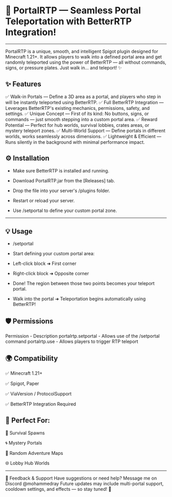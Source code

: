 # 🔮 PortalRTP — Seamless Portal Teleportation with BetterRTP Integration!

---
PortalRTP is a unique, smooth, and intelligent Spigot plugin designed for Minecraft 1.21+. It allows players to walk into a defined portal area and get randomly teleported using the power of BetterRTP — all without commands, signs, or pressure plates. Just walk in… and teleport! ✨

## ✨ Features
✅ Walk-in Portals — Define a 3D area as a portal, and players who step in will be instantly teleported using BetterRTP.
✅ Full BetterRTP Integration — Leverages BetterRTP's existing mechanics, permissions, safety, and settings.
✅ Unique Concept — First of its kind: No buttons, signs, or commands — just smooth stepping into a custom portal area.
✅ Reward Potential — Perfect for hub worlds, survival lobbies, crates areas, or mystery teleport zones.
✅ Multi-World Support — Define portals in different worlds, works seamlessly across dimensions.
✅ Lightweight & Efficient — Runs silently in the background with minimal performance impact.

## ⚙️ Installation
- Make sure BetterRTP is installed and running.

- Download PortalRTP.jar from the [Releases] tab.

- Drop the file into your server's /plugins folder.

- Restart or reload your server.

- Use /setportal to define your custom portal zone.

---

## 💡 Usage
- /setportal
- Start defining your custom portal area:

- Left-click block ➜ First corner

- Right-click block ➜ Opposite corner

- Done! The region between those two points becomes your teleport portal.

- Walk into the portal ➜ Teleportation begins automatically using BetterRTP!

## 🛡️ Permissions
Permission - Description
portalrtp.setportal	- Allows use of the /setportal command
portalrtp.use	- Allows players to trigger RTP teleport

## 🌍 Compatibility

✅ Minecraft 1.21+

✅ Spigot, Paper

✅ ViaVersion / ProtocolSupport

✅ BetterRTP Integration Required

## 🧩 Perfect For:
🎯 Survival Spawns

🌀 Mystery Portals

🧭 Random Adventure Maps

🌐 Lobby Hub Worlds

---

💬 Feedback & Support
Have suggestions or need help? Message me on Discord @mohammedray
Future updates may include multi-portal support, cooldown settings, and effects — so stay tuned! 🚀

